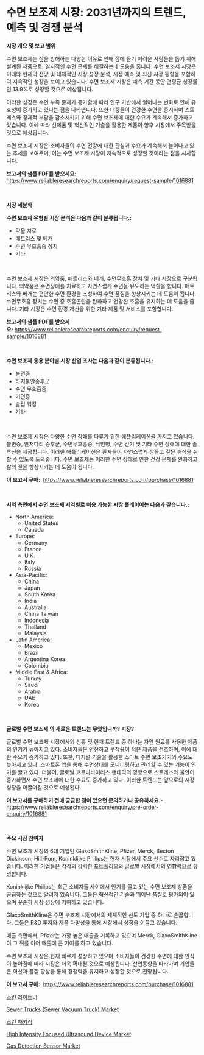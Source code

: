 <p><h1>수면 보조제 시장: 2031년까지의 트렌드, 예측 및 경쟁 분석</h1></p><p><strong>시장 개요 및 보고 범위</strong></p>
<p><p>수면 보조제는 잠을 방해하는 다양한 이유로 인해 잠에 들기 어려운 사람들을 돕기 위해 설계된 제품으로, 일시적인 수면 문제를 해결하는데 도움을 줍니다. 수면 보조제 시장은 미래와 현재의 전망 및 대체적인 시장 성장 분석, 시장 예측 및 최신 시장 동향을 포함하여 지속적인 성장을 보이고 있습니다. 수면 보조제 시장은 예측 기간 동안 연평균 성장률인 13.9%로 성장할 것으로 예상됩니다.</p><p>이러한 성장은 수면 부족 문제가 증가함에 따라 인구 기반에서 일어나는 변화로 인해 유효성이 증가하고 있다는 점을 나타냅니다. 또한 대중들이 건강한 수면을 중시하며 스트레스와 경제적 부담을 감소시키기 위해 수면 보조제에 대한 수요가 계속해서 증가하고 있습니다. 이에 따라 신제품 및 혁신적인 기술을 활용한 제품이 향후 시장에서 주목받을 것으로 예상됩니다.</p><p>수면 보조제 시장은 소비자들의 수면 건강에 대한 관심과 수요가 계속해서 늘어나고 있는 추세를 보여주며, 이는 수면 보조제 시장이 지속적으로 성장할 것이라는 점을 시사합니다.</p></p>
<p><strong>보고서의 샘플 PDF를 받으세요:</strong> <a href="https://www.reliableresearchreports.com/enquiry/request-sample/1016881">https://www.reliableresearchreports.com/enquiry/request-sample/1016881</a></p>
<p>&nbsp;</p>
<p><strong>시장 세분화</strong></p>
<p><strong>수면 보조제 유형별 시장 분석은 다음과 같이 분류됩니다.:</strong></p>
<p><ul><li>약물 치료</li><li>매트리스 및 베개</li><li>수면 무호흡증 장치</li><li>기타</li></ul></p>
<p>&nbsp;</p>
<p><p>수면 보조제 시장은 의약품, 매트리스와 베개, 수면무호흡 장치 및 기타 시장으로 구분됩니다. 의약품은 수면장애를 치료하고 자연스럽게 수면을 유도하는 역할을 합니다. 매트리스와 베개는 편안한 수면 환경을 조성하여 수면 품질을 향상시키는 데 도움이 됩니다. 수면무호흡 장치는 수면 중 호흡곤란을 완화하고 건강한 호흡을 유지하는 데 도움을 줍니다. 기타 시장은 수면 환경 개선을 위한 기타 제품 및 서비스를 포함합니다.</p></p>
<p><strong>보고서의 샘플 PDF를 받으세요:</strong>&nbsp;<a href="https://www.reliableresearchreports.com/enquiry/request-sample/1016881">https://www.reliableresearchreports.com/enquiry/request-sample/1016881</a></p>
<p>&nbsp;</p>
<p><strong> 수면 보조제 응용 분야별 시장 산업 조사는 다음과 같이 분류됩니다.:</strong></p>
<p><ul><li>불면증</li><li>하지불안증후군</li><li>수면 무호흡증</li><li>기면증</li><li>슬립 워킹</li><li>기타</li></ul></p>
<p>&nbsp;</p>
<p><p>수면 보조제 시장은 다양한 수면 장애를 다루기 위한 애플리케이션을 가지고 있습니다. 불면증, 안저다리 증후군, 수면무호흡증, 낙인병, 수면 걷기 및 기타 수면 장애에 대한 솔루션을 제공합니다. 이러한 애플리케이션은 환자들이 자연스럽게 잠들고 깊은 휴식을 취할 수 있도록 도와줍니다. 수면 보조제는 이러한 수면 장애로 인한 건강 문제를 완화하고 삶의 질을 향상시키는 데 도움이 됩니다.</p></p>
<p><strong>이 보고서 구매:</strong>&nbsp; <a href="https://www.reliableresearchreports.com/purchase/1016881">https://www.reliableresearchreports.com/purchase/1016881</a></p>
<p>&nbsp;</p>
<p><strong>지역 측면에서 수면 보조제 지역별로 이용 가능한 시장 플레이어는 다음과 같습니다.:</strong></p>
<p><ul>
    <li>
        North America:
        <ul>
            <li>United States</li>
            <li>Canada</li>
        </ul>
    </li>
    <li>
        Europe:
        <ul>
            <li>Germany</li>
            <li>France</li>
            <li>U.K.</li>
            <li>Italy</li>
            <li>Russia</li>
        </ul>
    </li>
    <li>
        Asia-Pacific:
        <ul>
            <li>China</li>
            <li>Japan</li>
            <li>South Korea</li>
            <li>India</li>
            <li>Australia</li>
            <li>China Taiwan</li>
            <li>Indonesia</li>
            <li>Thailand</li>
            <li>Malaysia</li>
        </ul>
    </li>
    <li>
        Latin America:
        <ul>
            <li>Mexico</li>
            <li>Brazil</li>
            <li>Argentina Korea</li>
            <li>Colombia</li>
        </ul>
    </li>
    <li>
        Middle East & Africa:
        <ul>
            <li>Turkey</li>
            <li>Saudi</li>
            <li>Arabia</li>
            <li>UAE</li>
            <li>Korea</li>
        </ul>
    </li>
    </ul></p>
<p>&nbsp;</p>
<p><strong>글로벌 수면 보조제 의 새로운 트렌드는 무엇입니까? 시장?</strong></p>
<p><p>글로벌 수면 보조제 시장에서의 신흥 및 현재 트렌드 중 하나는 자연 원료를 사용한 제품의 인기가 높아지고 있다. 소비자들은 안전하고 부작용이 적은 제품을 선호하며, 이에 대한 수요가 증가하고 있다. 또한, 디지털 기술을 활용한 스마트 수면 보조기기의 수요도 높아지고 있다. 스마트폰 앱을 통해 수면상태를 모니터링하고 관리할 수 있는 기능이 인기를 끌고 있다. 더불어, 글로벌 코로나바이러스 팬데믹의 영향으로 스트레스와 불안이 증가하면서 수면 보조제에 대한 수요도 증가하고 있다. 이러한 트렌드는 앞으로의 시장 성장을 이끌어갈 것으로 예상된다.</p></p>
<p><strong>이 보고서를 구매하기 전에 궁금한 점이 있으면 문의하거나 공유하세요.</strong>- <a href="https://www.reliableresearchreports.com/enquiry/pre-order-enquiry/1016881">https://www.reliableresearchreports.com/enquiry/pre-order-enquiry/1016881</a></p>
<p>&nbsp;</p>
<p><strong>주요 시장 참여자</strong></p>
<p><p>수면 보조제 시장의 6대 기업인 GlaxoSmithKline, Pfizer, Merck, Becton Dickinson, Hill-Rom, Koninklijke Philips는 현재 시장에서 주요 선수로 자리잡고 있습니다. 이러한 기업들은 각각의 강력한 포트폴리오와 글로벌 시장에서의 영향력으로 유명합니다. </p><p>Koninklijke Philips는 최근 소비자들 사이에서 인기를 끌고 있는 수면 보조제 상품을 공급하는 것으로 알려져 있습니다. 그들은 혁신적인 기술과 뛰어난 품질로 평가되어 있으며 꾸준히 시장 성장에 기여하고 있습니다. </p><p>GlaxoSmithKline은 수면 부조제 시장에서의 세계적인 선도 기업 중 하나로 손꼽힙니다. 그들은 R&D 투자와 제품 다양성을 통해 시장에서 성장을 이끌고 있습니다. </p><p>매출 측면에서, Pfizer는 가장 높은 매출을 기록하고 있으며 Merck, GlaxoSmithKline이 그 뒤를 이어 매출에 큰 기여를 하고 있습니다. </p><p>수면 보조제 시장은 현재 빠르게 성장하고 있으며 소비자들이 건강한 수면에 대한 인식이 높아짐에 따라 시장은 더욱 확대될 것으로 예상됩니다. 산업동향을 따라가며 기업들은 혁신과 품질 향상을 통해 경쟁력을 유지하고 성장할 것으로 전망됩니다.</p></p>
<p><strong>이 보고서 구매:</strong>&nbsp;&nbsp;<a href="https://www.reliableresearchreports.com/purchase/1016881">https://www.reliableresearchreports.com/purchase/1016881</a></p>
<p><p><a href="https://github.com/jntpkh496620/Market-Research-Report-List-1/blob/main/9377605186430.md">스킨 라이트너</a></p><p><a href="https://view.publitas.com/reportprime-1/sewer-trucks-sewer-vacuum-truck-market-size-reflecting-a-forecast-till-2031-market-by-type-by-application-and-by-geography/">Sewer Trucks (Sewer Vacuum Truck) Market</a></p><p><a href="https://github.com/vsoq0zknh59/Market-Research-Report-List-1/blob/main/6056121186431.md">스킨 패키징</a></p><p><a href="https://issuu.com/reportprime-2/docs/high-intensity-focused-ultrasound-device-market-si">High Intensity Focused Ultrasound Device Market</a></p><p><a href="https://github.com/prosalinda88/Market-Research-Report-List-3/blob/main/gas-detection-sensor-market.md">Gas Detection Sensor Market</a></p></p>
